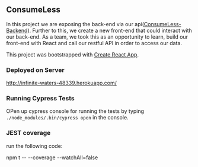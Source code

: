 ## ConsumeLess

In this project we are exposing the back-end via our api([ConsumeLess-Backend](https://github.com/irafaelasilva/ConsumeLess-backend)). Further to this, we create a new front-end that could interact with our back-end. As a team, we took this as an opportunity to learn, build our front-end with React and call our restful API in order to access our data.

This project was bootstrapped with [Create React App](https://github.com/facebook/create-react-app).
### Deployed on Server
http://infinite-waters-48339.herokuapp.com/

### Running Cypress Tests
OPen up cypress console for running the tests by typing `./node_modules/.bin/cypress open` in the console.

### JEST coverage
run the following code:

npm t -- --coverage --watchAll=false


